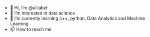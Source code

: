 - 👋 Hi, I’m @ulilabzr
- 👀 I’m interested in data science
- 🌱 I’m currently learning c++, python, Data Analytics and Machine Learning
- 📫 How to reach me 

<!---
ulilabzr/ulilabzr is a ✨ special ✨ repository because its `README.md` (this file) appears on your GitHub profile.
You can click the Preview link to take a look at your changes.
--->
